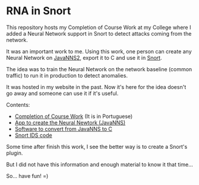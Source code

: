 # RNA in Snort

This repository hosts my Completion of Course Work at my College where I added a Neural Network support in Snort to detect attacks coming from the network.

It was an important work to me.
Using this work, one person can create any Neural Network on [JavaNNS](http://www.ra.cs.uni-tuebingen.de/software/JavaNNS/manual/JavaNNS-manual-1.html)[2](https://github.com/mwri/javanns), export it to C and use it in [Snort](https://www.snort.org/).

The idea was to train the Neural Network on the network baseline (common traffic) to run it in production to detect anomalies.

It was hosted in my website in the past.
Now it's here for the idea doesn't go away and someone can use it if it's useful.

Contents:
* [Completion of Course Work](TCC.pdf) (It is in Portuguese)
* [App to create the Neural Newtork (JavaNNS)](JavaNNS)
* [Software to convert from JavaNNS to C](snns2c)
* [Snort IDS code](snort)

Some time after finish this work, I see the better way is to create a Snort's plugin.

But I did not have this information and enough material to know it that time...

So... have fun! =)

